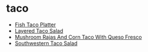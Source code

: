 # taco

 * [Fish Taco Platter](index/f/fish-taco-platter-233703.json)
 * [Layered Taco Salad](index/l/layered-taco-salad-108392.json)
 * [Mushroom Rajas And Corn Taco With Queso Fresco](index/m/mushroom-rajas-and-corn-taco-with-queso-fresco-358750.json)
 * [Southwestern Taco Salad](index/s/southwestern-taco-salad-108439.json)

